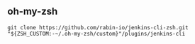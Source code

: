 ## oh-my-zsh

```
git clone https://github.com/rabin-io/jenkins-cli-zsh.git "${ZSH_CUSTOM:-~/.oh-my-zsh/custom}"/plugins/jenkins-cli
```